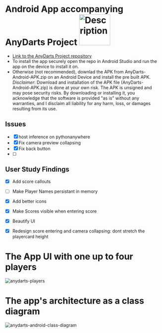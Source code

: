 # Android App accompanying AnyDarts Project <img src="https://github.com/user-attachments/assets/35519a8b-85b8-4021-bfed-f330597bf85a" alt="Description" width="100"/>

- [Link to the AnyDarts Project repository](https://github.com/rg3rber/AnyDarts)
- To install the app securely open the repo in Android Studio and run the app on the device to install it on.
- Otherwise (not recommended), downlad the APK from AnyDarts-Android-APK.zip on an Android Device and install the pre built APK. *Disclaimer*: Download and installation of the APK file (AnyDarts-Android-APK.zip) is done at your own risk. The APK is unsigned and may pose security risks. By downloading or installing it, you acknowledge that the software is provided "as is" without any warranties, and I disclaim all liability for any harm, loss, or damages resulting from its use.
## Issues

- [x] host inference on pythonanywhere
- [x] Fix camera preview collapsing
- [x] Fix back button
- [ ] 

## User Study Findings

- [x] Add score callouts
- [ ] Make Player Names persistant in memory 
- [x] Add better icons
- [x] Make Scores visible when entering score
- [x] Beautify UI
- [x] Redesign score entering and camera collapsing: dont stretch the playercard height
      

# The App UI with one up to four players

![anydarts-players](https://github.com/user-attachments/assets/f8d51147-66aa-4a8f-bb8f-dc3b1e212896)

# The app's architecture as a class diagram

![anydarts-android-class-diagram](https://github.com/user-attachments/assets/2e7767fc-57c4-4a6d-812d-cd89e6637d43)
